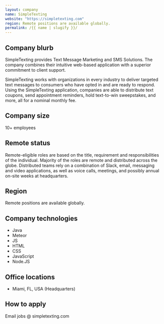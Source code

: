 ```yaml
---
layout: company
name: SimpleTexting
website: "https://simpletexting.com"
region: Remote positions are available globally.
permalink: /{{ name | slugify }}/
---
```


## Company blurb

SimpleTexting provides Text Message Marketing and SMS Solutions. The company combines their intuitive web-based application with a superior commitment to client support.

SimpleTexting works with organizations in every industry to deliver targeted text messages to consumers who have opted in and are ready to respond. Using the SimpleTexting application, companies are able to distribute text coupons, send appointment reminders, hold text-to-win sweepstakes, and more, all for a nominal monthly fee.

## Company size

10+ employees

## Remote status

Remote-eligible roles are based on the title, requirement and responsibilities of the individual. Majority of the roles are remote and distributed across the globe. Distributed teams rely on a combination of Slack, email, messaging and video applications, as well as voice calls, meetings, and possibly annual on-site weeks at headquarters.

## Region

Remote positions are available globally.

## Company technologies

- Java
- Meteor
- JS
- HTML
- CSS
- JavaScript
- Node.JS

## Office locations

- Miami, FL, USA (Headquarters)


## How to apply

Email jobs @ simpletexting.com